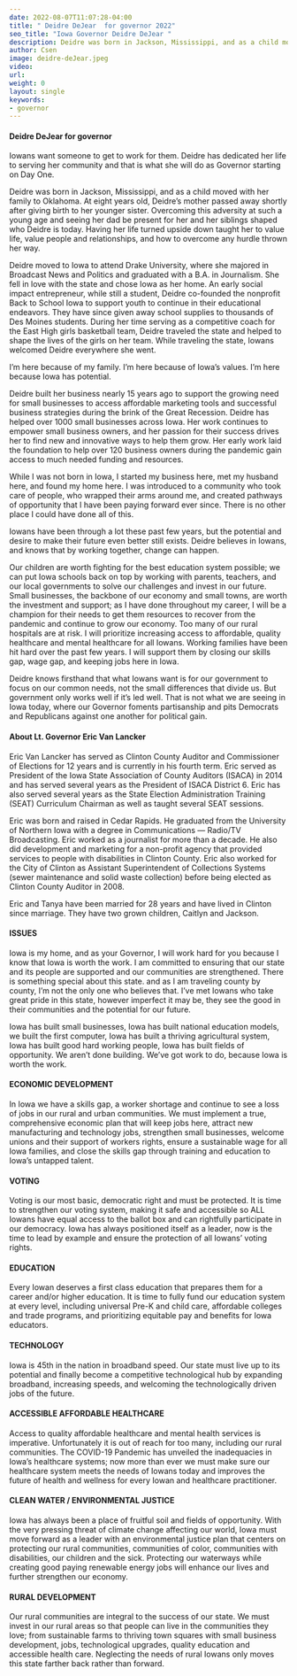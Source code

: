 ```yaml
---
date: 2022-08-07T11:07:28-04:00
title: " Deidre DeJear  for governor 2022"
seo_title: "Iowa Governor Deidre DeJear "
description: Deidre was born in Jackson, Mississippi, and as a child moved with her family to Oklahoma
author: Csen
image: deidre-deJear.jpeg
video:
url: 
weight: 0
layout: single
keywords:
- governor 
---
```

#### Deidre DeJear for governor 

Iowans want someone to get to work for them. Deidre has dedicated her life to serving her community and that is what she will do as Governor starting on Day One.

Deidre was born in Jackson, Mississippi, and as a child moved with her family to Oklahoma. At eight years old, Deidre’s mother passed away shortly after giving birth to her younger sister. Overcoming this adversity at such a young age and seeing her dad be present for her and her siblings shaped who Deidre is today. Having her life turned upside down taught her to value life, value people and relationships, and how to overcome any hurdle thrown her way.

Deidre moved to Iowa to attend Drake University, where she majored in Broadcast News and Politics and graduated with a B.A. in Journalism. She fell in love with the state and chose Iowa as her home. An early social impact entrepreneur, while still a student, Deidre co-founded the nonprofit Back to School Iowa to support youth to continue in their educational endeavors. They have since given away school supplies to thousands of Des Moines students. During her time serving as a competitive coach for the East High girls basketball team, Deidre traveled the state and helped to shape the lives of the girls on her team. While traveling the state, Iowans welcomed Deidre everywhere she went. 

I’m here because of my family. I’m here because of Iowa’s values. I’m here because Iowa has potential.

Deidre built her business nearly 15 years ago to support the growing need for small businesses to access affordable marketing tools and successful business strategies during the brink of the Great Recession. Deidre has helped over 1000 small businesses across Iowa. Her work continues to empower small business owners, and her passion for their success drives her to find new and innovative ways to help them grow. Her early work laid the foundation to help over 120 business owners during the pandemic gain access to much needed funding and resources.

While I was not born in Iowa, I started my business here, met my husband here, and found my home here. I was introduced to a community who took care of people, who wrapped their arms around me, and created  pathways of opportunity that I have been paying forward ever since. There is no other place I could have done all of this.

Iowans have been through a lot these past few years, but the potential and desire to make their future even better still exists. Deidre believes in Iowans, and knows that by working together, change can happen.

Our children are worth fighting for the best education system possible; we can put Iowa schools back on top by working with parents, teachers, and our local governments to solve our challenges and invest in our future. Small businesses, the backbone of our economy and small towns, are worth the investment and support; as I have done throughout my career, I will be a champion for their needs to get them resources to recover from the pandemic and continue to grow our economy. Too many of our rural hospitals are at risk. I will prioritize increasing access to affordable, quality healthcare and mental healthcare for all Iowans. Working families have been hit hard over the past few years. I will support them by closing our skills gap, wage gap, and keeping jobs here in Iowa.

Deidre knows firsthand that what Iowans want is for our government to focus on our common needs, not the small differences that divide us. But government only works well if it’s led well. That is not what we are seeing in Iowa today, where our Governor foments partisanship and pits Democrats and Republicans against one another for political gain.

#### About Lt. Governor Eric Van Lancker
Eric Van Lancker has served as Clinton County Auditor and Commissioner of Elections for 12 years and is currently in his fourth term. Eric served as President of the Iowa State Association of County Auditors (ISACA) in 2014 and has served several years as the President of ISACA District 6. Eric has also served several years as the State Election Administration Training (SEAT) Curriculum Chairman as well as taught several SEAT sessions.

Eric was born and raised in Cedar Rapids. He graduated from the University of Northern Iowa with a degree in Communications — Radio/TV Broadcasting. Eric worked as a journalist for more than a decade. He also did development and marketing for a non-profit agency that provided services to people with disabilities in Clinton County. Eric also worked for the City of Clinton as Assistant Superintendent of Collections Systems (sewer maintenance and solid waste collection) before being elected as Clinton County Auditor in 2008.

Eric and Tanya have been married for 28 years and have lived in Clinton since marriage. They have two grown children, Caitlyn and Jackson.

#### ISSUES
Iowa is my home, and as your Governor,  I will work hard for you because I know that Iowa is worth the work. I am committed to ensuring that our state and its people are supported and our communities are strengthened. There is something special about this state. and as I am traveling county by county, I’m not the only one who believes that. I’ve met Iowans who take great pride in this state, however imperfect it may be, they see the good in their communities and the potential for our future. 

Iowa has built small businesses, Iowa has built national education models, we built the first computer, Iowa has built a thriving agricultural system, Iowa has built good hard working people, Iowa has built fields of opportunity. We aren’t done building. We’ve got work to do, because Iowa is worth the work.

#### ECONOMIC DEVELOPMENT
In Iowa we have a skills gap, a worker shortage and continue to see a loss of jobs in our rural and urban communities. We must implement a true, comprehensive economic plan that will keep jobs here, attract new manufacturing and technology jobs, strengthen small businesses, welcome unions and their support of workers rights, ensure a sustainable wage for all Iowa families, and close the skills gap through training and education to Iowa’s untapped talent.  

#### VOTING
Voting is our most basic, democratic right and must be protected. It is time to strengthen our voting system, making it safe and accessible so ALL Iowans have equal access to the ballot box and can rightfully participate in our democracy. Iowa has always positioned itself as a leader, now is the time to lead by example and ensure the protection of all Iowans’ voting rights.

#### EDUCATION
Every Iowan deserves a first class education that prepares them for a career and/or higher education. It is time to fully fund our education system at every level, including universal Pre-K and child care, affordable colleges and trade programs, and prioritizing equitable pay and benefits for Iowa educators. 

#### TECHNOLOGY
Iowa is 45th in the nation in broadband speed. Our state must live up to its potential and finally become a competitive technological hub by expanding broadband, increasing speeds, and welcoming the technologically driven jobs of the future. 

#### ACCESSIBLE AFFORDABLE HEALTHCARE
Access to quality affordable healthcare and mental health services is imperative. Unfortunately it is out of reach for too many, including our rural communities. The COVID-19 Pandemic has unveiled the inadequacies in Iowa’s healthcare systems; now more than ever we must make sure our healthcare system meets the needs of Iowans today and improves the future of health and wellness for every Iowan and healthcare practitioner.

#### CLEAN WATER / ENVIRONMENTAL JUSTICE
Iowa has always been a place of fruitful soil and fields of opportunity. With the very pressing threat of climate change affecting our world, Iowa must move forward as a leader with an environmental justice plan that centers on protecting our rural communities, communities of color, communities with disabilities, our children and the sick. Protecting our waterways while creating good paying renewable energy jobs will enhance our lives and further strengthen our economy. 

#### RURAL DEVELOPMENT
Our rural communities are integral to the success of our state. We must invest in our rural areas so that people can live in the communities they love; from sustainable farms to thriving town squares with small business development, jobs, technological upgrades, quality education and accessible health care. Neglecting the needs of rural Iowans only moves this state farther back rather than forward.
